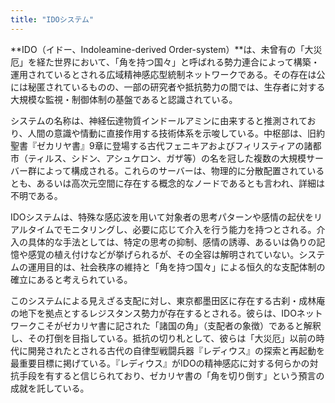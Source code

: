 ```yaml
---
title: "IDOシステム"
---
```


**IDO（イドー、Indoleamine-derived Order-system）**は、未曾有の「大災厄」を経た世界において、「角を持つ国々」と呼ばれる勢力連合によって構築・運用されているとされる広域精神感応型統制ネットワークである。その存在は公には秘匿されているものの、一部の研究者や抵抗勢力の間では、生存者に対する大規模な監視・制御体制の基盤であると認識されている。

システムの名称は、神経伝達物質インドールアミンに由来すると推測されており、人間の意識や情動に直接作用する技術体系を示唆している。中枢部は、旧約聖書『ゼカリヤ書』9章に登場する古代フェニキアおよびフィリスティアの諸都市（ティルス、シドン、アシュケロン、ガザ等）の名を冠した複数の大規模サーバー群によって構成される。これらのサーバーは、物理的に分散配置されているとも、あるいは高次元空間に存在する概念的なノードであるとも言われ、詳細は不明である。

IDOシステムは、特殊な感応波を用いて対象者の思考パターンや感情の起伏をリアルタイムでモニタリングし、必要に応じて介入を行う能力を持つとされる。介入の具体的な手法としては、特定の思考の抑制、感情の誘導、あるいは偽りの記憶や感覚の植え付けなどが挙げられるが、その全容は解明されていない。システムの運用目的は、社会秩序の維持と「角を持つ国々」による恒久的な支配体制の確立にあると考えられている。

このシステムによる見えざる支配に対し、東京都墨田区に存在する古刹・成林庵の地下を拠点とするレジスタンス勢力が存在するとされる。彼らは、IDOネットワークこそがゼカリヤ書に記された「諸国の角」（支配者の象徴）であると解釈し、その打倒を目指している。抵抗の切り札として、彼らは「大災厄」以前の時代に開発されたとされる古代の自律型戦闘兵器『レディウス』の探索と再起動を最重要目標に掲げている。『レディウス』がIDOの精神感応に対する何らかの対抗手段を有すると信じられており、ゼカリヤ書の「角を切り倒す」という預言の成就を託している。